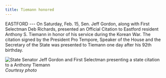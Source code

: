 ```yaml
---
title: Tiemann honored
---
```


EASTFORD --- On Saturday, Feb. 15, Sen. Jeff Gordon, along with First
Selectman Deb Richards, presented an Official Citation to Eastford
resident Anthony S. Tiemann in honor of his service during the Korean
War. The citation signed by the President Pro Tempore, Speaker of the
House and the Secretary of the State was presented to Tiemann one day
after his 92th birthday.

![State Senator Jeff Gordon and First Selectman presenting a state citation to a Anthony Tiemann](/assets/images/33-5-anthony-tiemann.jpg)
*Courtesy photo*
